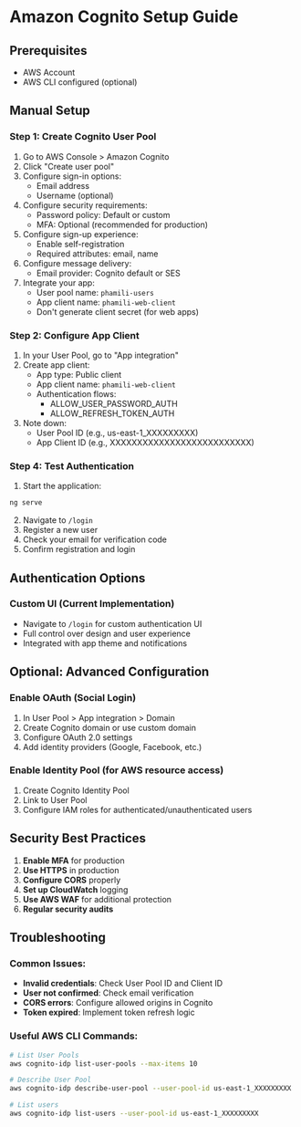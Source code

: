 # Amazon Cognito Setup Guide

## Prerequisites
- AWS Account
- AWS CLI configured (optional)

## Manual Setup

### Step 1: Create Cognito User Pool

1. Go to AWS Console > Amazon Cognito
2. Click "Create user pool"
3. Configure sign-in options:
   - Email address
   - Username (optional)
4. Configure security requirements:
   - Password policy: Default or custom
   - MFA: Optional (recommended for production)
5. Configure sign-up experience:
   - Enable self-registration
   - Required attributes: email, name
6. Configure message delivery:
   - Email provider: Cognito default or SES
7. Integrate your app:
   - User pool name: `phamili-users`
   - App client name: `phamili-web-client`
   - Don't generate client secret (for web apps)

### Step 2: Configure App Client

1. In your User Pool, go to "App integration"
2. Create app client:
   - App type: Public client
   - App client name: `phamili-web-client`
   - Authentication flows: 
     - ALLOW_USER_PASSWORD_AUTH
     - ALLOW_REFRESH_TOKEN_AUTH
3. Note down:
   - User Pool ID (e.g., us-east-1_XXXXXXXXX)
   - App Client ID (e.g., XXXXXXXXXXXXXXXXXXXXXXXXXX)

### Step 4: Test Authentication

1. Start the application:
```bash
ng serve
```

2. Navigate to `/login`
3. Register a new user
4. Check your email for verification code
5. Confirm registration and login

## Authentication Options

### Custom UI (Current Implementation)
- Navigate to `/login` for custom authentication UI
- Full control over design and user experience
- Integrated with app theme and notifications

## Optional: Advanced Configuration

### Enable OAuth (Social Login)
1. In User Pool > App integration > Domain
2. Create Cognito domain or use custom domain
3. Configure OAuth 2.0 settings
4. Add identity providers (Google, Facebook, etc.)

### Enable Identity Pool (for AWS resource access)
1. Create Cognito Identity Pool
2. Link to User Pool
3. Configure IAM roles for authenticated/unauthenticated users

## Security Best Practices

1. **Enable MFA** for production
2. **Use HTTPS** in production
3. **Configure CORS** properly
4. **Set up CloudWatch** logging
5. **Use AWS WAF** for additional protection
6. **Regular security audits**

## Troubleshooting

### Common Issues:
- **Invalid credentials**: Check User Pool ID and Client ID
- **User not confirmed**: Check email verification
- **CORS errors**: Configure allowed origins in Cognito
- **Token expired**: Implement token refresh logic

### Useful AWS CLI Commands:
```bash
# List User Pools
aws cognito-idp list-user-pools --max-items 10

# Describe User Pool
aws cognito-idp describe-user-pool --user-pool-id us-east-1_XXXXXXXXX

# List users
aws cognito-idp list-users --user-pool-id us-east-1_XXXXXXXXX
```
